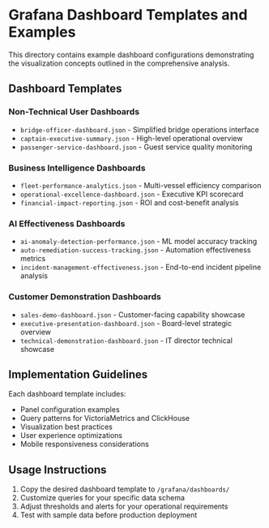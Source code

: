 # Grafana Dashboard Templates and Examples

This directory contains example dashboard configurations demonstrating the visualization concepts outlined in the comprehensive analysis.

## Dashboard Templates

### Non-Technical User Dashboards
- `bridge-officer-dashboard.json` - Simplified bridge operations interface
- `captain-executive-summary.json` - High-level operational overview
- `passenger-service-dashboard.json` - Guest service quality monitoring

### Business Intelligence Dashboards
- `fleet-performance-analytics.json` - Multi-vessel efficiency comparison
- `operational-excellence-dashboard.json` - Executive KPI scorecard
- `financial-impact-reporting.json` - ROI and cost-benefit analysis

### AI Effectiveness Dashboards
- `ai-anomaly-detection-performance.json` - ML model accuracy tracking
- `auto-remediation-success-tracking.json` - Automation effectiveness metrics
- `incident-management-effectiveness.json` - End-to-end incident pipeline analysis

### Customer Demonstration Dashboards
- `sales-demo-dashboard.json` - Customer-facing capability showcase
- `executive-presentation-dashboard.json` - Board-level strategic overview
- `technical-demonstration-dashboard.json` - IT director technical showcase

## Implementation Guidelines

Each dashboard template includes:
- Panel configuration examples
- Query patterns for VictoriaMetrics and ClickHouse
- Visualization best practices
- User experience optimizations
- Mobile responsiveness considerations

## Usage Instructions

1. Copy the desired dashboard template to `/grafana/dashboards/`
2. Customize queries for your specific data schema
3. Adjust thresholds and alerts for your operational requirements
4. Test with sample data before production deployment